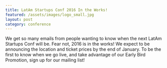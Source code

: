 ```yaml
---
title: LatAm Startups Conf 2016 In the Works!
featured: /assets/images/logo_small.jpg
layout: post
category: conference
---
```


<p>
We get so many emails from people wanting to know when the next LatAm Startups Conf will be. Fear not, 2016 is in the works! We expect to be announcing the location and ticket prices by the end of January. To be the first to know when we go live, and take advantage of our Early Bird Promotion, sign up for our mailing list!
</p>
<!--more-->

